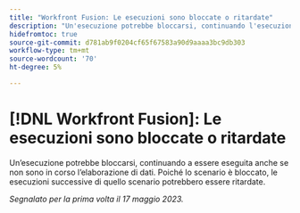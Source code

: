 ```yaml
---
title: "Workfront Fusion: Le esecuzioni sono bloccate o ritardate"
description: "Un'esecuzione potrebbe bloccarsi, continuando l'esecuzione anche se non vengono elaborati dati. Poiché lo scenario è bloccato, le esecuzioni successive di quello scenario potrebbero essere ritardate."
hidefromtoc: true
source-git-commit: d781ab9f0204cf65f67583a90d9aaaa3bc9db303
workflow-type: tm+mt
source-wordcount: '70'
ht-degree: 5%

---
```



# [!DNL Workfront Fusion]: Le esecuzioni sono bloccate o ritardate

Un’esecuzione potrebbe bloccarsi, continuando a essere eseguita anche se non sono in corso l’elaborazione di dati. Poiché lo scenario è bloccato, le esecuzioni successive di quello scenario potrebbero essere ritardate.

_Segnalato per la prima volta il 17 maggio 2023._

